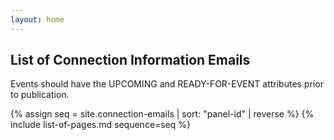 ```yaml
---
layout: home
---
```

## List of Connection Information Emails

Events should have the UPCOMING and READY-FOR-EVENT attributes prior to publication.

{% assign seq = site.connection-emails | sort: "panel-id" | reverse %}
{% include list-of-pages.md sequence=seq %}
